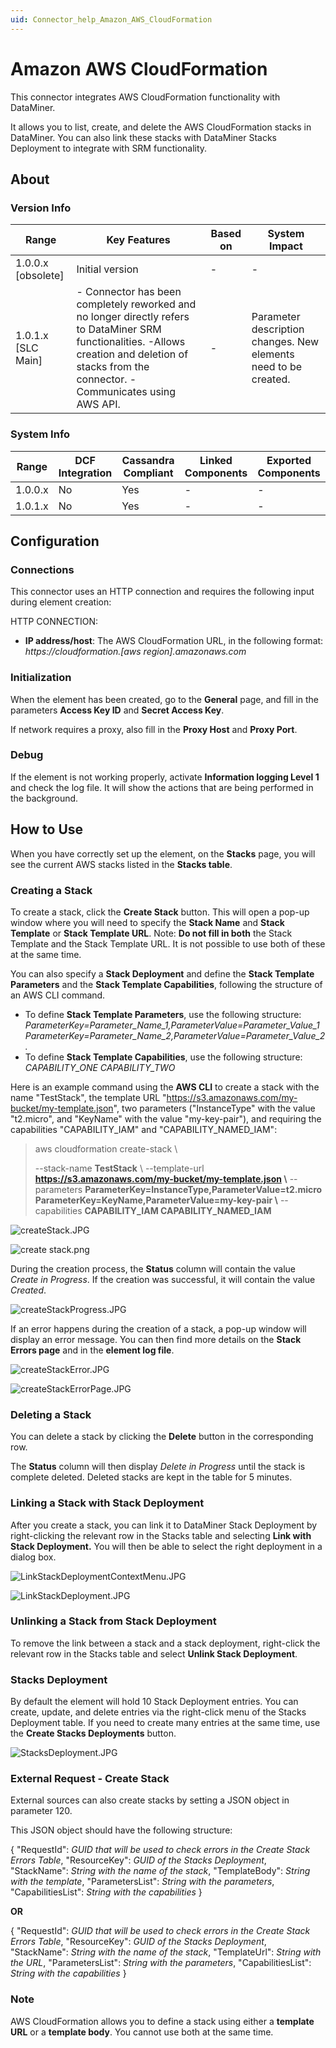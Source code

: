 ```yaml
---
uid: Connector_help_Amazon_AWS_CloudFormation
---
```


# Amazon AWS CloudFormation

This connector integrates AWS CloudFormation functionality with DataMiner.

It allows you to list, create, and delete the AWS CloudFormation stacks in DataMiner. You can also link these stacks with DataMiner Stacks Deployment to integrate with SRM functionality.

## About

### Version Info

| **Range**            | **Key Features**                                                                                                                                                                                    | **Based on** | **System Impact**                                               |
|----------------------|-----------------------------------------------------------------------------------------------------------------------------------------------------------------------------------------------------|--------------|-----------------------------------------------------------------|
| 1.0.0.x \[obsolete\] | Initial version                                                                                                                                                                                     | \-           | \-                                                              |
| 1.0.1.x \[SLC Main\] | \- Connector has been completely reworked and no longer directly refers to DataMiner SRM functionalities. -Allows creation and deletion of stacks from the connector. - Communicates using AWS API. | \-           | Parameter description changes. New elements need to be created. |

### System Info

| **Range** | **DCF Integration** | **Cassandra Compliant** | **Linked Components** | **Exported Components** |
|-----------|---------------------|-------------------------|-----------------------|-------------------------|
| 1.0.0.x   | No                  | Yes                     | \-                    | \-                      |
| 1.0.1.x   | No                  | Yes                     | \-                    | \-                      |

## Configuration

### Connections

This connector uses an HTTP connection and requires the following input during element creation:

HTTP CONNECTION:

- **IP address/host**: The AWS CloudFormation URL, in the following format: *https://cloudformation.\[aws region\].amazonaws.com*

### Initialization

When the element has been created, go to the **General** page, and fill in the parameters **Access Key ID** and **Secret Access Key**.

If network requires a proxy, also fill in the **Proxy Host** and **Proxy Port**.

### Debug

If the element is not working properly, activate **Information logging Level 1** and check the log file. It will show the actions that are being performed in the background.

## How to Use

When you have correctly set up the element, on the **Stacks** page, you will see the current AWS stacks listed in the **Stacks table**.

### Creating a Stack

To create a stack, click the **Create Stack** button. This will open a pop-up window where you will need to specify the **Stack Name** and **Stack Template** or **Stack Template URL**.
Note: **Do not fill in both** the Stack Template and the Stack Template URL. It is not possible to use both of these at the same time.

You can also specify a **Stack Deployment** and define the **Stack Template Parameters** and the **Stack Template Capabilities**, following the structure of an AWS CLI command.

- To define **Stack Template Parameters**, use the following structure: *ParameterKey=Parameter_Name_1,ParameterValue=Parameter_Value_1 ParameterKey=Parameter_Name_2,ParameterValue=Parameter_Value_2.*
- To define **Stack Template Capabilities**, use the following structure: *CAPABILITY_ONE CAPABILITY_TWO*

Here is an example command using the **AWS CLI** to create a stack with the name "TestStack", the template URL "https://s3.amazonaws.com/my-bucket/my-template.json", two parameters ("InstanceType" with the value "t2.micro", and "KeyName" with the value "my-key-pair"), and requiring the capabilities "CAPABILITY_IAM" and "CAPABILITY_NAMED_IAM":

> aws cloudformation create-stack \\
>
> --stack-name **TestStack** \\
> --template-url **https://s3.amazonaws.com/my-bucket/my-template.json \\**
> --parameters **ParameterKey=InstanceType,ParameterValue=t2.micro ParameterKey=KeyName,ParameterValue=my-key-pair \\**
> --capabilities **CAPABILITY_IAM CAPABILITY_NAMED_IAM**

![createStack.JPG](~/connector-help/images/Amazon_AWS_CloudFormation_createStack.JPG)

![create stack.png](~/connector-help/images/Amazon_AWS_CloudFormation_create_stack.png)

During the creation process, the **Status** column will contain the value *Create in Progress*. If the creation was successful, it will contain the value *Created*.

![createStackProgress.JPG](~/connector-help/images/Amazon_AWS_CloudFormation_createStackProgress.JPG)

If an error happens during the creation of a stack, a pop-up window will display an error message. You can then find more details on the **Stack Errors page** and in the **element log file**.

![createStackError.JPG](~/connector-help/images/Amazon_AWS_CloudFormation_createStackError.JPG)

![createStackErrorPage.JPG](~/connector-help/images/Amazon_AWS_CloudFormation_createStackErrorPage.JPG)

### Deleting a Stack

You can delete a stack by clicking the **Delete** button in the corresponding row.

The **Status** column will then display *Delete in Progress* until the stack is complete deleted. Deleted stacks are kept in the table for 5 minutes.

### Linking a Stack with Stack Deployment

After you create a stack, you can link it to DataMiner Stack Deployment by right-clicking the relevant row in the Stacks table and selecting **Link with Stack Deployment.** You will then be able to select the right deployment in a dialog box.

![LinkStackDeploymentContextMenu.JPG](~/connector-help/images/Amazon_AWS_CloudFormation_LinkStackDeploymentContextMenu.JPG)

![LinkStackDeployment.JPG](~/connector-help/images/Amazon_AWS_CloudFormation_LinkStackDeployment.JPG)

### Unlinking a Stack from Stack Deployment

To remove the link between a stack and a stack deployment, right-click the relevant row in the Stacks table and select **Unlink Stack Deployment**.

### Stacks Deployment

By default the element will hold 10 Stack Deployment entries. You can create, update, and delete entries via the right-click menu of the Stacks Deployment table. If you need to create many entries at the same time, use the **Create Stacks Deployments** button.

![StacksDeployment.JPG](~/connector-help/images/Amazon_AWS_CloudFormation_StacksDeployment.JPG)

### External Request - Create Stack

External sources can also create stacks by setting a JSON object in parameter 120.

This JSON object should have the following structure:

{
"RequestId": *GUID that will be used to check errors in the Create Stack Errors Table*,
"ResourceKey": *GUID of the Stacks Deployment*,
"StackName": *String with the name of the stack*,
"TemplateBody": *String with the template*,
"ParametersList": *String with the parameters*,
"CapabilitiesList": *String with the capabilities*
}

**OR**

{
"RequestId": *GUID that will be used to check errors in the Create Stack Errors Table*,
"ResourceKey": *GUID of the Stacks Deployment*,
"StackName": *String with the name of the stack*,
"TemplateUrl": *String with the URL*,
"ParametersList": *String with the parameters*,
"CapabilitiesList": *String with the capabilities*
}

### Note

AWS CloudFormation allows you to define a stack using either a **template URL** or a **template body**. You cannot use both at the same time.
